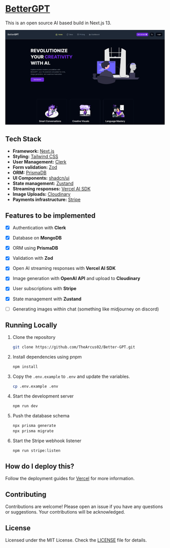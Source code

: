 # [BetterGPT](https://github.com/TheArcus02/Better-GPT)

This is an open source AI based build in Next.js 13.

[![BetterGPT](./public/screenshot/landing-page.png)](https://better-gpt-demo.vercel.app)


## Tech Stack

- **Framework:** [Next.js](https://nextjs.org)
- **Styling:** [Tailwind CSS](https://tailwindcss.com)
- **User Management:** [Clerk](https://clerk.com)
- **Form validation:** [Zod](https://www.npmjs.com/package/zod)
- **ORM:** [PrismaDB](https://www.prisma.io)
- **UI Components:** [shadcn/ui](https://ui.shadcn.com)
- **State management:** [Zustand](https://zustand-demo.pmnd.rs/)
- **Streaming responses:** [Vercel AI SDK](https://sdk.vercel.ai/)
- **Image Uploads:** [Cloudinary](https://cloudinary.com)
- **Payments infrastructure:** [Stripe](https://stripe.com)

## Features to be implemented

- [x] Authentication with **Clerk**
- [x] Database on **MongoDB**
- [x] ORM using **PrismaDB**
- [x] Validation with **Zod**
- [x] Open AI streaming responses with **Vercel AI SDK**
- [x] Image generation with **OpenAI API** and upload to **Cloudinary**  
- [x] User subscriptions with **Stripe**
- [x] State management with **Zustand**
- [ ] Generating images within chat (something like midjourney on discord)


## Running Locally

1. Clone the repository

   ```bash
   git clone https://github.com/TheArcus02/Better-GPT.git
   ```

2. Install dependencies using pnpm

   ```bash
   npm install
   ```

3. Copy the `.env.example` to `.env` and update the variables.

   ```bash
   cp .env.example .env
   ```

4. Start the development server

   ```bash
   npm run dev
   ```

5. Push the database schema

   ```bash
   npx prisma generate
   npx prisma migrate
   ```

6. Start the Stripe webhook listener

   ```bash
   npm run stripe:listen
   ```

## How do I deploy this?

Follow the deployment guides for [Vercel](https://nextjs.org/learn-pages-router/basics/deploying-nextjs-app/deploy) for more information.

## Contributing

Contributions are welcome! Please open an issue if you have any questions or suggestions. Your contributions will be acknowledged.

## License

Licensed under the MIT License. Check the [LICENSE](./LICENSE) file for details.